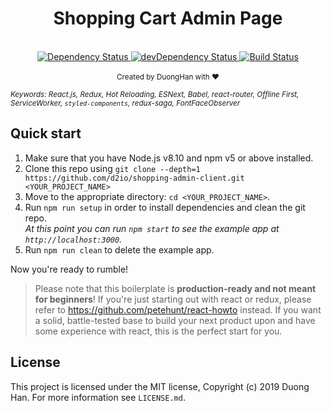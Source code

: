 <h1 align="center"><strong>Shopping Cart Admin Page</strong></h1>

<br />

<div align="center">
  <!-- Dependency Status -->
  <a href="https://david-dm.org/d2io/shopping-admin-client">
    <img src="https://david-dm.org/d2io/shopping-admin-client.svg" alt="Dependency Status" />
  </a>
  <!-- devDependency Status -->
  <a href="https://david-dm.org/d2io/shopping-admin-client#info=devDependencies">
    <img src="https://david-dm.org/d2io/shopping-admin-client/dev-status.svg" alt="devDependency Status" />
  </a>
  <!-- Build Status -->
  <a href="https://travis-ci.org/react-boilerplate/react-boilerplate">
    <img src="https://travis-ci.org/react-boilerplate/react-boilerplate.svg" alt="Build Status" />
  </a>
</div>

<br />

<div align="center">
  <sub>Created by DuongHan with ❤️</sub>
</div>

<sub><i>Keywords: React.js, Redux, Hot Reloading, ESNext, Babel, react-router, Offline First, ServiceWorker, `styled-components`, redux-saga, FontFaceObserver</i></sub>

## Quick start

1.  Make sure that you have Node.js v8.10 and npm v5 or above installed.
2.  Clone this repo using `git clone --depth=1 https://github.com/d2io/shopping-admin-client.git <YOUR_PROJECT_NAME>`
3.  Move to the appropriate directory: `cd <YOUR_PROJECT_NAME>`.<br />
4.  Run `npm run setup` in order to install dependencies and clean the git repo.<br />
    _At this point you can run `npm start` to see the example app at `http://localhost:3000`._
5.  Run `npm run clean` to delete the example app.

Now you're ready to rumble!

> Please note that this boilerplate is **production-ready and not meant for beginners**! If you're just starting out with react or redux, please refer to https://github.com/petehunt/react-howto instead. If you want a solid, battle-tested base to build your next product upon and have some experience with react, this is the perfect start for you.

## License

This project is licensed under the MIT license, Copyright (c) 2019 Duong Han. For more information see `LICENSE.md`.
